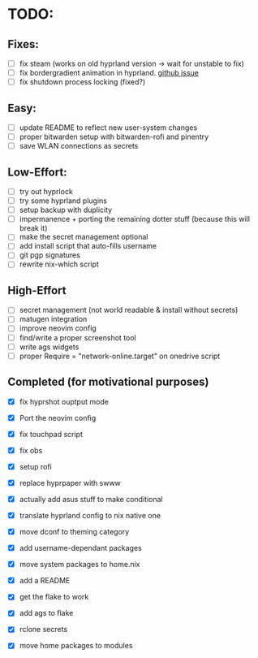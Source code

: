 
# TODO:

## Fixes:
- [ ] fix steam (works on old hyprland version -> wait for unstable to fix)
- [ ] fix bordergradient animation in hyprland. [github issue](https://github.com/hyprwm/Hyprland/issues/5693)
- [ ] fix shutdown process locking (fixed?)

## Easy:
- [ ] update README to reflect new user-system changes
- [ ] proper bitwarden setup with bitwarden-rofi and pinentry
- [ ] save WLAN connections as secrets

## Low-Effort:
- [ ] try out hyprlock
- [ ] try some hyprland plugins
- [ ] setup backup with duplicity
- [ ] impermanence + porting the remaining dotter stuff (because this will break it)
- [ ] make the secret management optional
- [ ] add install script that auto-fills username
- [ ] git pgp signatures
- [ ] rewrite nix-which script

## High-Effort
- [ ] secret management (not world readable & install without secrets)
- [ ] matugen integration
- [ ] improve neovim config
- [ ] find/write a proper screenshot tool
- [ ] write ags widgets
- [ ] proper Require = "network-online.target" on onedrive script

## Completed (for motivational purposes)
- [x] fix hyprshot ouptput mode
- [x] Port the neovim config
- [x] fix touchpad script
- [x] fix obs
- [x] setup rofi
- [x] replace hyprpaper with swww
- [x] actually add asus stuff to make conditional
- [x] translate hyprland config to nix native one
- [x] move dconf to theming category
- [x] add username-dependant packages
- [x] move system packages to home.nix
- [x] add a README
- [x] get the flake to work
- [x] add ags to flake
- [x] rclone secrets
- [x] move home packages to modules

